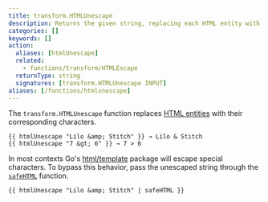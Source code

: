 ```yaml
---
title: transform.HTMLUnescape
description: Returns the given string, replacing each HTML entity with its corresponding character.
categories: []
keywords: []
action:
  aliases: [htmlUnescape]
  related:
    - functions/transform/HTMLEscape
  returnType: string
  signatures: [transform.HTMLUnescape INPUT]
aliases: [/functions/htmlunescape]
---
```


The `transform.HTMLUnescape` function replaces [HTML entities] with their corresponding characters.

```go-html-template
{{ htmlUnescape "Lilo &amp; Stitch" }} → Lilo & Stitch
{{ htmlUnescape "7 &gt; 6" }} → 7 > 6
```

In most contexts Go's [html/template] package will escape special characters. To bypass this behavior, pass the unescaped string through the [`safeHTML`] function.

```go-html-template
{{ htmlUnescape "Lilo &amp; Stitch" | safeHTML }}
```

[`safehtml`]: /functions/safe/html
[html entities]: https://developer.mozilla.org/en-us/docs/glossary/entity
[html/template]: https://pkg.go.dev/html/template
